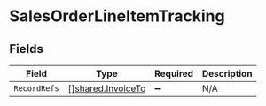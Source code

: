 # SalesOrderLineItemTracking


## Fields

| Field                                                         | Type                                                          | Required                                                      | Description                                                   |
| ------------------------------------------------------------- | ------------------------------------------------------------- | ------------------------------------------------------------- | ------------------------------------------------------------- |
| `RecordRefs`                                                  | [][shared.InvoiceTo](../../../pkg/models/shared/invoiceto.md) | :heavy_minus_sign:                                            | N/A                                                           |